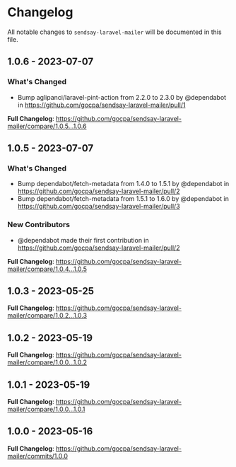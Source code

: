 # Changelog

All notable changes to `sendsay-laravel-mailer` will be documented in this file.

## 1.0.6 - 2023-07-07

### What's Changed

- Bump aglipanci/laravel-pint-action from 2.2.0 to 2.3.0 by @dependabot in https://github.com/gocpa/sendsay-laravel-mailer/pull/1

**Full Changelog**: https://github.com/gocpa/sendsay-laravel-mailer/compare/1.0.5...1.0.6

## 1.0.5 - 2023-07-07

### What's Changed

- Bump dependabot/fetch-metadata from 1.4.0 to 1.5.1 by @dependabot in https://github.com/gocpa/sendsay-laravel-mailer/pull/2
- Bump dependabot/fetch-metadata from 1.5.1 to 1.6.0 by @dependabot in https://github.com/gocpa/sendsay-laravel-mailer/pull/3

### New Contributors

- @dependabot made their first contribution in https://github.com/gocpa/sendsay-laravel-mailer/pull/2

**Full Changelog**: https://github.com/gocpa/sendsay-laravel-mailer/compare/1.0.4...1.0.5

## 1.0.3 - 2023-05-25

**Full Changelog**: https://github.com/gocpa/sendsay-laravel-mailer/compare/1.0.2...1.0.3

## 1.0.2 - 2023-05-19

**Full Changelog**: https://github.com/gocpa/sendsay-laravel-mailer/compare/1.0.0...1.0.2

## 1.0.1 - 2023-05-19

**Full Changelog**: https://github.com/gocpa/sendsay-laravel-mailer/compare/1.0.0...1.0.1

## 1.0.0 - 2023-05-16

**Full Changelog**: https://github.com/gocpa/sendsay-laravel-mailer/commits/1.0.0
